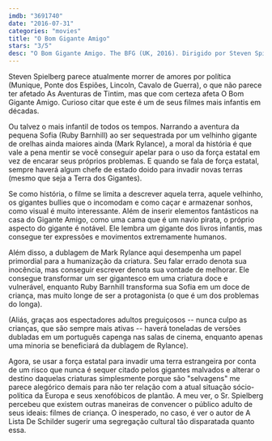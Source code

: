 ```yaml
---
imdb: "3691740"
date: "2016-07-31"
categories: "movies"
title: "O Bom Gigante Amigo"
stars: "3/5"
desc: "O Bom Gigante Amigo. The BFG (UK, 2016). Dirigido por Steven Spielberg. Escrito por Melissa Mathison, Roald Dahl. Com Mark Rylance, Ruby Barnhill, Penelope Wilton, Jemaine Clement, Rebecca Hall, Rafe Spall, Bill Hader, Ólafur Darri Ólafsson, Adam Godley."
---
```

Steven Spielberg parece atualmente morrer de amores por política (Munique, Ponte dos Espiões, Lincoln, Cavalo de Guerra), o que não parece ter afetado As Aventuras de Tintim, mas que com certeza afeta O Bom Gigante Amigo. Curioso citar que este é um de seus filmes mais infantis em décadas.

Ou talvez o mais infantil de todos os tempos. Narrando a aventura da pequena Sofia (Ruby Barnhill) ao ser sequestrada por um velhinho gigante de orelhas ainda maiores ainda (Mark Rylance), a moral da história é que vale a pena mentir se você conseguir apelar para o uso da força estatal em vez de encarar seus próprios problemas. E quando se fala de força estatal, sempre haverá algum chefe de estado doido para invadir novas terras (mesmo que seja a Terra dos Gigantes).

Se como história, o filme se limita a descrever aquela terra, aquele velhinho, os gigantes bullies que o incomodam e como caçar e armazenar sonhos, como visual é muito interessante. Além de inserir elementos fantásticos na casa do Gigante Amigo, como uma cama que é um navio pirata, o próprio aspecto do gigante é notável. Ele lembra um gigante dos livros infantis, mas consegue ter expressões e movimentos extremamente humanos.

Além disso, a dublagem de Mark Rylance aqui desempenha um papel primordial para a humanização da criatura. Seu falar errado denota sua inocência, mas conseguir escrever denota sua vontade de melhorar. Ele consegue transformar um ser gigantesco em uma criatura doce e vulnerável, enquanto Ruby Barnhill transforma sua Sofia em um doce de criança, mas muito longe de ser a protagonista (o que é um dos problemas do longa).

(Aliás, graças aos espectadores adultos preguiçosos -- nunca culpo as crianças, que são sempre mais ativas -- haverá toneladas de versões dubladas em um português capenga nas salas de cinema, enquanto apenas uma minoria se beneficiará da dublagem de Rylance).

Agora, se usar a força estatal para invadir uma terra estrangeira por conta de um risco que nunca é sequer citado pelos gigantes malvados e alterar o destino daquelas criaturas simplesmente porque são "selvagens" me parece alegórico demais para não ter relação com a atual situação sócio-política da Europa e seus xenofóbicos de plantão. A meu ver, o Sr. Spielberg percebeu que existem outras maneiras de convencer o público adulto de seus ideais: filmes de criança. O inesperado, no caso, é ver o autor de A Lista De Schilder sugerir uma segregação cultural tão disparatada quanto essa.
